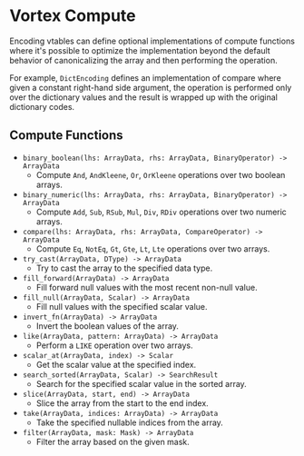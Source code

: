 # Vortex Compute

Encoding vtables can define optional implementations of compute functions where it's possible to optimize the
implementation beyond the default behavior of canonicalizing the array and then performing the operation.

For example, `DictEncoding` defines an implementation of compare where given a constant right-hand side argument,
the operation is performed only over the dictionary values and the result is wrapped up with the original dictionary
codes.

## Compute Functions

* `binary_boolean(lhs: ArrayData, rhs: ArrayData, BinaryOperator) -> ArrayData`
    * Compute `And`, `AndKleene`, `Or`, `OrKleene` operations over two boolean arrays.
* `binary_numeric(lhs: ArrayData, rhs: ArrayData, BinaryOperator) -> ArrayData`
    * Compute `Add`, `Sub`, `RSub`, `Mul`, `Div`, `RDiv` operations over two numeric arrays.
* `compare(lhs: ArrayData, rhs: ArrayData, CompareOperator) -> ArrayData`
    * Compute `Eq`, `NotEq`, `Gt`, `Gte`, `Lt`, `Lte` operations over two arrays.
* `try_cast(ArrayData, DType) -> ArrayData`
    * Try to cast the array to the specified data type.
* `fill_forward(ArrayData) -> ArrayData`
    * Fill forward null values with the most recent non-null value.
* `fill_null(ArrayData, Scalar) -> ArrayData`
    * Fill null values with the specified scalar value.
* `invert_fn(ArrayData) -> ArrayData`
    * Invert the boolean values of the array.
* `like(ArrayData, pattern: ArrayData) -> ArrayData`
    * Perform a `LIKE` operation over two arrays.
* `scalar_at(ArrayData, index) -> Scalar`
    * Get the scalar value at the specified index.
* `search_sorted(ArrayData, Scalar) -> SearchResult`
    * Search for the specified scalar value in the sorted array.
* `slice(ArrayData, start, end) -> ArrayData`
    * Slice the array from the start to the end index.
* `take(ArrayData, indices: ArrayData) -> ArrayData`
    * Take the specified nullable indices from the array.
* `filter(ArrayData, mask: Mask) -> ArrayData`
    * Filter the array based on the given mask.